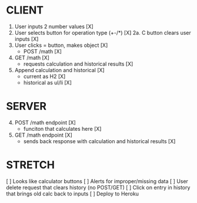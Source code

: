 # CLIENT

1. User inputs 2 number values [X]
2. User selects button for operation type (+-/*) [X]
    2a. C button clears user inputs [X]
3. User clicks = button, makes object [X]
    - POST /math [X]
5. GET /math [X]
    - requests calculation and historical results [X]
7. Append calculation and historical [X]
    - current as H2 [X]
    - historical as ul/li [X]

# SERVER

4. POST /math endpoint [X]
    - funciton that calculates here [X]
6. GET /math endpoint [X]
    - sends back response with calculation and historical results [X]

# STRETCH

[ ] Looks like calculator buttons
[ ] Alerts for improper/missing data
[ ] User delete request that clears history (no POST/GET)
[ ] Click on entry in history that brings old calc back to inputs
[ ] Deploy to Heroku
